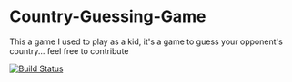 Country-Guessing-Game
=====================

This a game I used to play as a kid, it's a game to guess your opponent's country... feel free to contribute

[![Build Status](https://travis-ci.org/[thefuture2092]/[country-guessing-game].png)](http://travis-ci.org/[YOUR_GITHUB_USERNAME]/[YOUR_PROJECT_NAME])